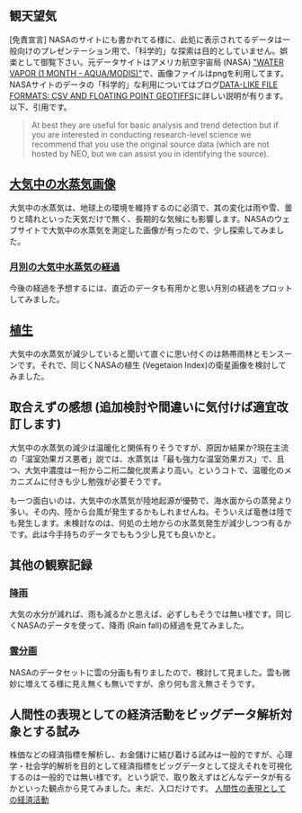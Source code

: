 ## 観天望気
[免責宣言] NASAのサイトにも書かれてる様に、此処に表示されてるデータは一般向けのプレゼンテーション用で、「科学的」な探索は目的としていません。娯楽として御覧下さい。元データサイトはアメリカ航空宇宙局 (NASA) ["WATER VAPOR (1 MONTH - AQUA/MODIS)"](https://neo.gsfc.nasa.gov/view.php?datasetId=MYDAL2_M_SKY_WV)で、画像ファイルはpngを利用してます。NASAサイトのデータの「科学的」な利用についてはブログ[DATA-LIKE FILE FORMATS: CSV AND FLOATING POINT GEOTIFFS](https://neo.gsfc.nasa.gov/blog/2013/12/23/csv-and-floating-point-geotiffs/)に詳しい説明が有ります。以下、引用です。 
>  At best they are useful for basic analysis and trend detection but if you are interested in conducting research-level science we recommend that you use the original source data (which are not hosted by NEO, but we can assist you in identifying the source).


## [大気中の水蒸気画像](WaterVapor.md)
大気中の水蒸気は、地球上の環境を維持するのに必須で、其の変化は雨や雪、曇りと晴れといった天気だけで無く、長期的な気候にも影響します。NASAのウェブサイトで大気中の水蒸気を測定した画像が有ったので、少し探索してみました。

### [月別の大気中水蒸気の経過](monthly/monthlyFIgures.md)
今後の経過を予想するには、直近のデータも有用かと思い月別の経過をプロットしてみました。

## [植生](Vegetation.md)
大気中の水蒸気が減少していると聞いて直ぐに思い付くのは熱帯雨林とモンスーンです。それで、同じくNASAの植生 (Vegetaion Index)の衛星画像を検討してみました。

## 取合えずの感想 (追加検討や間違いに気付けば適宜改訂します)
大気中の水蒸気の減少は温暖化と関係有りそうですが、原因か結果か?現在主流の「温室効果ガス悪者」説では、水蒸気は「最も強力な温室効果ガス」で、且つ、大気中濃度は一桁から二桁二酸化炭素より高い。というコトで、温暖化のメカニズムに付きも少し勉強が必要そうです。

も一つ面白いのは、大気中の水蒸気が陸地起源が優勢で、海水面からの蒸発より多い。その内、陸から台風が発生するかもしれませんね。そういえば竜巻は陸でも発生します。未検討なのは、何処の土地からの水蒸気発生が減少しつつ有るかです。此は今手持ちのデータでももう少し見ても良いかと。

## 其他の観察記録
### [降雨](RainFall.md)
大気の水分が減れば、雨も減るかと思えば、必ずしもそうでは無い様です。同じくNASAのデータを使って、降雨 (Rain fall)の経過を見てみました。

### [雲分画](CloudFraction.md)
NASAのデータセットに雲の分画も有りましたので、検討して見ました。雲も微妙に増えてる様に見え無くも無いですが、余り何も言え無さそうです。

## 人間性の表現としての経済活動をビッグデータ解析対象とする試み
株価などの経済指標を解析し、お金儲けに結び着ける試みは一般的ですが、心理学・社会学的解析を目的として経済指標をビッグデータとして捉えそれを可視化するのは一般的では無い様です。という訳で、取り敢えずはどんなデータが有るかといった観点から見てみました。未だ、入口だけです。
[人間性の表現としての経済活動](sociology/readme.md)

